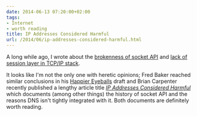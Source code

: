 ```yaml
---
date: 2014-06-13 07:20:00+02:00
tags:
- Internet
- worth reading
title: IP Addresses Considered Harmful
url: /2014/06/ip-addresses-considered-harmful.html
---
```

A long while ago, I wrote about the [brokenness of socket API](https://blog.ipspace.net/2009/08/what-went-wrong-socket-api.html) and [lack of session layer in TCP/IP stack](http://blog.ipspace.net/2009/08/what-went-wrong-tcpip-lacks-session.html).

It looks like I'm not the only one with heretic opinions; Fred Baker reached similar conclusions in his [Happier Eyeballs](http://tools.ietf.org/html/draft-baker-happier-eyeballs-00) draft and Brian Carpenter recently published a lengthy article title [*IP Addresses Considered Harmful*](http://www.sigcomm.org/sites/default/files/ccr/papers/2014/April/0000000-0000008.pdf) which documents (among other things) the history of socket API and the reasons DNS isn't tightly integrated with it. Both documents are definitely worth reading.
